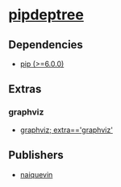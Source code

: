 # [pipdeptree](https://pypi.org/project/pipdeptree)

## Dependencies
- [pip (>=6.0.0)](packages/p/pip.md)


## Extras

### graphviz
- [graphviz; extra=='graphviz'](packages/g/graphviz.md)


## Publishers
- [naiquevin](https://pypi.org/user/naiquevin)

